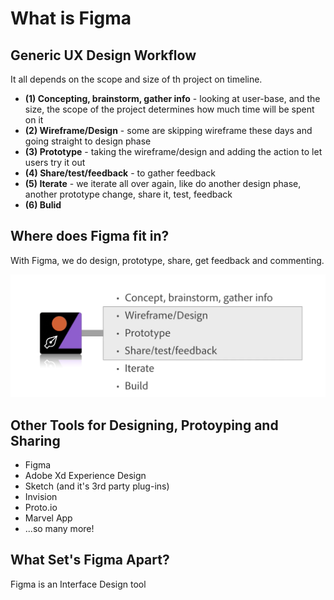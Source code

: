 # What is Figma

## Generic UX Design Workflow

It all depends on the scope and size of th project on timeline.

* **(1) Concepting, brainstorm, gather info** - looking at user-base, and the size, the scope of the project determines how much time will be spent on it
* **(2) Wireframe/Design** - some are skipping wireframe these days and going straight to design phase
* **(3) Prototype** - taking the wireframe/design and adding the action to let users try it out
* **(4) Share/test/feedback** - to gather feedback
* **(5) Iterate** - we iterate all over again, like do another design phase, another prototype change, share it, test, feedback
* **(6) Bulid**

## Where does Figma fit in?

With Figma, we do design, prototype, share, get feedback and commenting.

<kbd>![alt text](img/figmafits.png "screenshot")</kbd>

## Other Tools for Designing, Protoyping and Sharing

* Figma
* Adobe Xd Experience Design
* Sketch (and it's 3rd party plug-ins)
* Invision
* Proto.io
* Marvel App
* ...so many more!

## What Set's Figma Apart?

Figma is an Interface Design tool

